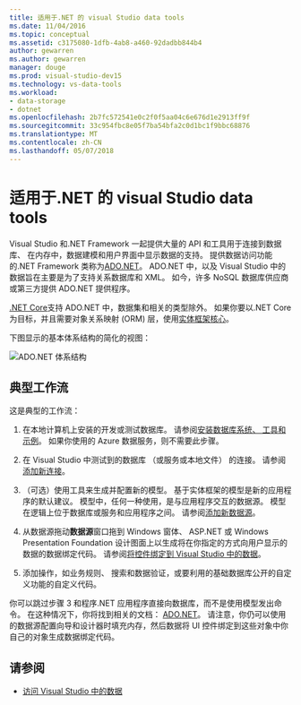 ```yaml
---
title: 适用于.NET 的 visual Studio data tools
ms.date: 11/04/2016
ms.topic: conceptual
ms.assetid: c3175080-1dfb-4ab8-a460-92dadbb844b4
author: gewarren
ms.author: gewarren
manager: douge
ms.prod: visual-studio-dev15
ms.technology: vs-data-tools
ms.workload:
- data-storage
- dotnet
ms.openlocfilehash: 2b7fc572541e0c2f0f5aa04c6e676d1e2913ff9f
ms.sourcegitcommit: 33c954fbc8e05f7ba54bfa2c0d1bc1f9bbc68876
ms.translationtype: MT
ms.contentlocale: zh-CN
ms.lasthandoff: 05/07/2018
---
```

# <a name="visual-studio-data-tools-for-net"></a>适用于.NET 的 visual Studio data tools

Visual Studio 和.NET Framework 一起提供大量的 API 和工具用于连接到数据库、 在内存中，数据建模和用户界面中显示数据的支持。 提供数据访问功能的.NET Framework 类称为[ADO.NET](/dotnet/framework/data/adonet/index)。 ADO.NET 中，以及 Visual Studio 中的数据旨在主要是为了支持关系数据库和 XML。 如今，许多 NoSQL 数据库供应商或第三方提供 ADO.NET 提供程序。

[.NET Core](/dotnet/core/)支持 ADO.NET 中，数据集和相关的类型除外。 如果你要以.NET Core 为目标，并且需要对象关系映射 (ORM) 层，使用[实体框架核心](/ef/core/)。

下图显示的基本体系结构的简化的视图：

![ADO.NET 体系结构](../data-tools/media/raddata-ado-net-architecture-diagram.png)

## <a name="typical-workflow"></a>典型工作流

这是典型的工作流：

1. 在本地计算机上安装的开发或测试数据库。 请参阅[安装数据库系统、 工具和示例](../data-tools/installing-database-systems-tools-and-samples.md)。 如果你使用的 Azure 数据服务，则不需要此步骤。

2. 在 Visual Studio 中测试到的数据库 （或服务或本地文件） 的连接。 请参阅[添加新连接](../data-tools/add-new-connections.md)。

3. （可选）使用工具来生成并配置新的模型。 基于实体框架的模型是新的应用程序的默认建议。 模型中，任何一种使用，是与应用程序交互的数据源。 模型在逻辑上位于数据库或服务和应用程序之间。 请参阅[添加新数据源](../data-tools/add-new-data-sources.md)。

4. 从数据源拖动**数据源**窗口拖到 Windows 窗体、 ASP.NET 或 Windows Presentation Foundation 设计图面上以生成将在你指定的方式向用户显示的数据的数据绑定代码。 请参阅[将控件绑定到 Visual Studio 中的数据](../data-tools/bind-controls-to-data-in-visual-studio.md)。

5. 添加操作，如业务规则、 搜索和数据验证，或要利用的基础数据库公开的自定义功能的自定义代码。

你可以跳过步骤 3 和程序.NET 应用程序直接向数据库，而不是使用模型发出命令。 在这种情况下，你将找到相关的文档： [ADO.NET](/dotnet/framework/data/adonet/index)。 请注意，你仍可以使用的数据源配置向导和设计器时填充内存，然后数据将 UI 控件绑定到这些对象中你自己的对象生成数据绑定代码。

## <a name="see-also"></a>请参阅

- [访问 Visual Studio 中的数据](../data-tools/accessing-data-in-visual-studio.md)